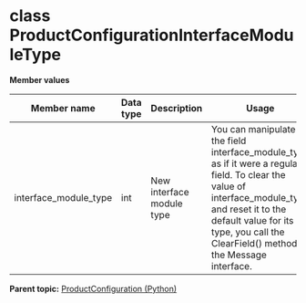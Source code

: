 # class ProductConfigurationInterfaceModuleType

 **Member values** 

|Member name|Data type|Description|Usage|
|-----------|---------|-----------|-----|
|interface\_module\_type|int|New interface module type|You can manipulate the field interface\_module\_type as if it were a regular field. To clear the value of interface\_module\_type and reset it to the default value for its type, you call the ClearField\(\) method of the Message interface.|

**Parent topic:** [ProductConfiguration \(Python\)](../../summary_pages/ProductConfiguration.md)

